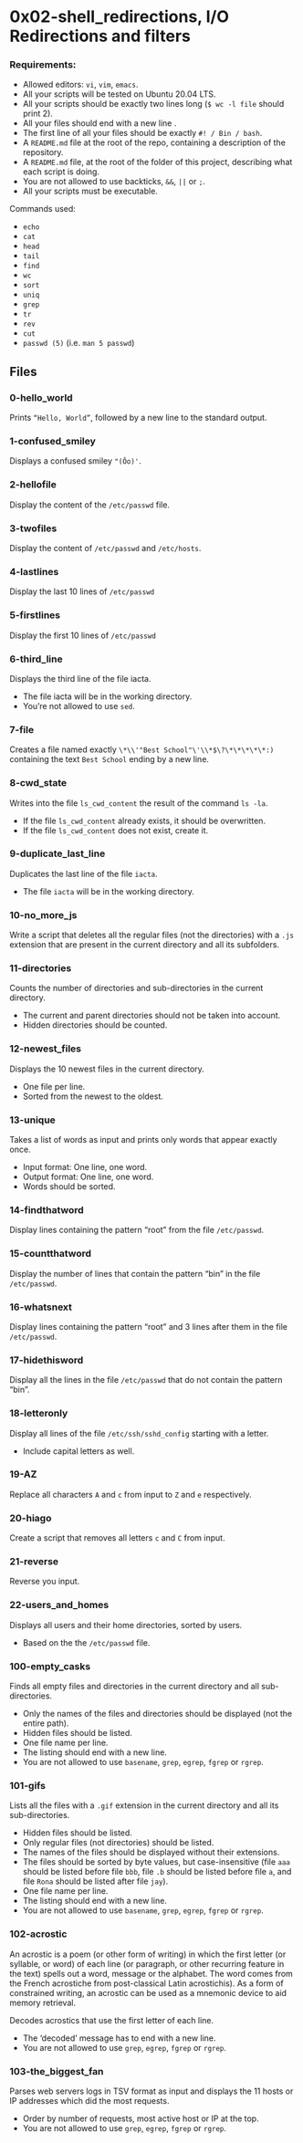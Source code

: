 # 0x02-shell_redirections, I/O Redirections and filters

### Requirements:
- Allowed editors: `vi`, `vim`, `emacs`.
- All your scripts will be tested on Ubuntu 20.04 LTS.
- All your scripts should be exactly two lines long (`$ wc -l file` should print 2).
- All your files should end with a new line .
- The first line of all your files should be exactly `#! / Bin / bash`.
- A `README.md` file at the root of the repo, containing a description of the repository.
- A `README.md` file, at the root of the folder of this project, describing what each script is doing.
- You are not allowed to use backticks, `&&`, `||` or `;`.
- All your scripts must be executable.

Commands used:
- `echo`
- `cat`
- `head`
- `tail`
- `find`
- `wc`
- `sort`
- `uniq`
- `grep`
- `tr`
- `rev`
- `cut`
- `passwd (5)` (i.e. `man 5 passwd`)

## Files

### 0-hello_world
Prints `“Hello, World”`, followed by a new line to the standard output.

### 1-confused_smiley 
Displays a confused smiley `"(Ôo)'`.

### 2-hellofile 
Display the content of the `/etc/passwd` file.

### 3-twofiles
Display the content of `/etc/passwd` and `/etc/hosts`.

### 4-lastlines
Display the last 10 lines of `/etc/passwd`

### 5-firstlines
Display the first 10 lines of `/etc/passwd`

### 6-third_line
Displays the third line of the file iacta.
- The file iacta will be in the working directory.
- You’re not allowed to use `sed`.

### 7-file
Creates a file named exactly `\*\\'"Best School"\'\\*$\?\*\*\*\*\*:)` containing the text `Best School` ending by a new line.

### 8-cwd_state
Writes into the file `ls_cwd_content` the result of the command `ls -la`. 
- If the file `ls_cwd_content` already exists, it should be overwritten.
- If the file `ls_cwd_content` does not exist, create it.

### 9-duplicate_last_line
Duplicates the last line of the file `iacta`.
- The file `iacta` will be in the working directory.

### 10-no_more_js
Write a script that deletes all the regular files (not the directories) with a `.js` extension that are present in the current directory and all its subfolders.

### 11-directories
Counts the number of directories and sub-directories in the current directory.
- The current and parent directories should not be taken into account.
- Hidden directories should be counted.

### 12-newest_files
Displays the 10 newest files in the current directory.
- One file per line.
- Sorted from the newest to the oldest.

### 13-unique
Takes a list of words as input and prints only words that appear exactly once.

- Input format: One line, one word.
- Output format: One line, one word.
- Words should be sorted.

### 14-findthatword
Display lines containing the pattern “root” from the file `/etc/passwd`.

### 15-countthatword
Display the number of lines that contain the pattern “bin” in the file `/etc/passwd`.

### 16-whatsnext
Display lines containing the pattern “root” and 3 lines after them in the file `/etc/passwd`.

### 17-hidethisword
Display all the lines in the file `/etc/passwd` that do not contain the pattern “bin”.

### 18-letteronly
Display all lines of the file `/etc/ssh/sshd_config` starting with a letter.
- Include capital letters as well.

### 19-AZ
Replace all characters `A` and `c` from input to `Z` and `e` respectively.

### 20-hiago
Create a script that removes all letters `c` and `C` from input.

### 21-reverse
Reverse you input.

### 22-users_and_homes
Displays all users and their home directories, sorted by users.
- Based on the the `/etc/passwd` file.


### 100-empty_casks
Finds all empty files and directories in the current directory and all sub-directories.
- Only the names of the files and directories should be displayed (not the entire path).
- Hidden files should be listed.
- One file name per line.
- The listing should end with a new line.
- You are not allowed to use `basename`, `grep`, `egrep`, 	`fgrep` or `rgrep`.

### 101-gifs
Lists all the files with a `.gif` extension in the current directory and all its sub-directories.
- Hidden files should be listed.
- Only regular files (not directories) should be listed.
- The names of the files should be displayed without their extensions.
- The files should be sorted by byte values, but case-insensitive (file `aaa` should be listed before file `bbb`, file `.b` should be listed before file `a`, and file `Rona` should be listed after file `jay`).
- One file name per line.
- The listing should end with a new line.
- You are not allowed to use `basename`, `grep`, `egrep`, 	`fgrep` or `rgrep`.

### 102-acrostic
An acrostic is a poem (or other form of writing) in which the first letter (or syllable, or word) of each line (or paragraph, or other recurring feature in the text) spells out a word, message or the alphabet. The word comes from the French acrostiche from post-classical Latin acrostichis). As a form of constrained writing, an acrostic can be used as a mnemonic device to aid memory retrieval.

Decodes acrostics that use the first letter of each line.
- The ‘decoded’ message has to end with a new line.
- You are not allowed to use `grep`, `egrep`, `fgrep` or `rgrep`.

### 103-the_biggest_fan
Parses web servers logs in TSV format as input and displays the 11 hosts or IP addresses which did the most requests.
- Order by number of requests, most active host or IP at the top.
- You are not allowed to use `grep`, `egrep`, `fgrep` or `rgrep`.
